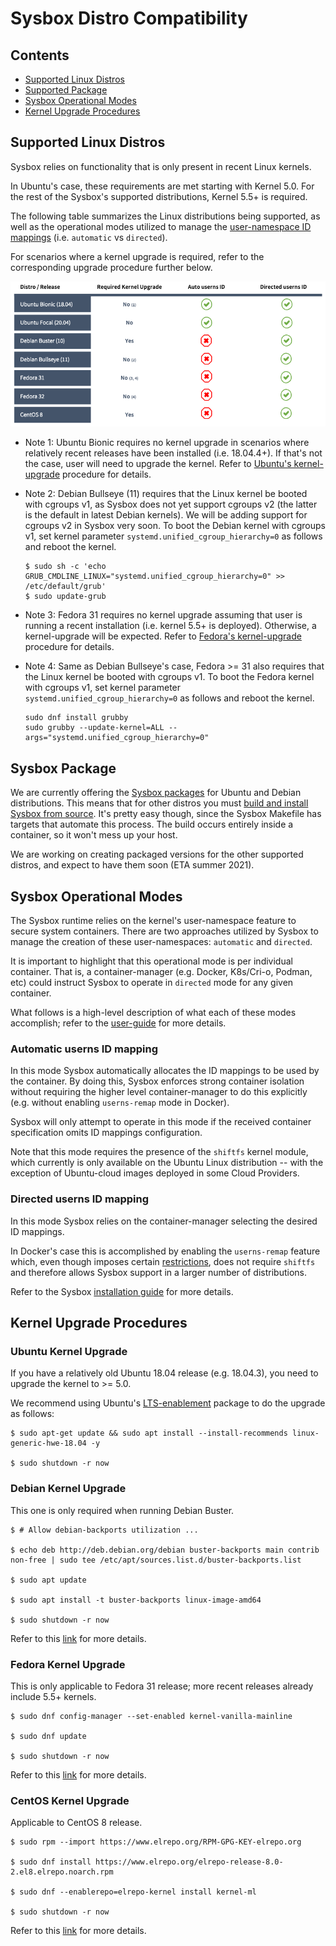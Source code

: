 # Sysbox Distro Compatibility

## Contents

-   [Supported Linux Distros](#supported-linux-distros)
-   [Supported Package](#sysbox-package)
-   [Sysbox Operational Modes](#Sysbox-Operational-Modes)
-   [Kernel Upgrade Procedures](#Kernel-Upgrade-Procedures)

## Supported Linux Distros

Sysbox relies on functionality that is only present in recent Linux kernels.

In Ubuntu's case, these requirements are met starting with Kernel 5.0. For
the rest of the Sysbox's supported distributions, Kernel 5.5+ is required.

The following table summarizes the Linux distributions being supported, as well
as the operational modes utilized to manage the [user-namespace ID mappings](user-guide/security.md#user-namespace-id-mapping)
(i.e. `automatic` vs `directed`).

For scenarios where a kernel upgrade is required, refer to the corresponding
upgrade procedure further below.

<p align="center">
    <img alt="sysbox" src="figures/distro-support-matrix.png" width="1000x" />
</p>

* Note 1: Ubuntu Bionic requires no kernel upgrade in scenarios where relatively
recent releases have been installed (i.e. 18.04.4+). If that's not the
case, user will need to upgrade the kernel. Refer to [Ubuntu's kernel-upgrade](#Ubuntu-Kernel-Upgrade)
procedure for details.

* Note 2: Debian Bullseye (11) requires that the Linux kernel be booted with cgroups
v1, as Sysbox does not yet support cgroups v2 (the latter is the default in latest
Debian kernels). We will be adding support for cgroups v2 in Sysbox very soon.
To boot the Debian kernel with cgroups v1, set kernel parameter
`systemd.unified_cgroup_hierarchy=0` as follows and reboot the kernel.

  ```console
  $ sudo sh -c 'echo GRUB_CMDLINE_LINUX="systemd.unified_cgroup_hierarchy=0" >> /etc/default/grub'
  $ sudo update-grub
  ```

* Note 3: Fedora 31 requires no kernel upgrade assuming that user is running a recent
installation (i.e. kernel 5.5+ is deployed). Otherwise, a kernel-upgrade will be
expected. Refer to [Fedora's kernel-upgrade](#Fedora-kernel-upgrade) procedure for
details.

* Note 4: Same as Debian Bullseye's case, Fedora >= 31 also requires that the Linux
kernel be booted with cgroups v1. To boot the Fedora kernel with cgroups v1, set
kernel parameter `systemd.unified_cgroup_hierarchy=0` as follows and reboot the
kernel.

  ```console
  sudo dnf install grubby
  sudo grubby --update-kernel=ALL --args="systemd.unified_cgroup_hierarchy=0"
  ```

## Sysbox Package

We are currently offering the [Sysbox packages](../releases) for Ubuntu and Debian
distributions. This means that for other distros you must [build and install Sysbox from source](https://github.com/nestybox/sysbox/blob/master/docs/developers-guide/build.md).
It's pretty easy though, since the Sysbox Makefile has targets that automate this process.
The build occurs entirely inside a container, so it won't mess up your host.

We are working on creating packaged versions for the other supported distros, and
expect to have them soon (ETA summer 2021).

## Sysbox Operational Modes

The Sysbox runtime relies on the kernel's user-namespace feature to secure
system containers. There are two approaches utilized by Sysbox to manage the
creation of these user-namespaces: `automatic` and `directed`.

It is important to highlight that this operational mode is per individual
container. That is, a container-manager (e.g. Docker, K8s/Cri-o, Podman, etc)
could instruct Sysbox to operate in `directed` mode for any given container.

What follows is a high-level description of what each of these modes accomplish;
refer to the [user-guide](./user-guide/security.md#user-namespace-id-mapping) for
more details.

### Automatic userns ID mapping

In this mode Sysbox automatically allocates the ID mappings to be used by the
container. By doing this, Sysbox enforces strong container isolation without
requiring the higher level container-manager to do this explicitly (e.g. without
enabling `userns-remap` mode in Docker).

Sysbox will only attempt to operate in this mode if the received container
specification omits ID mappings configuration.

Note that this mode requires the presence of the `shiftfs` kernel module, which
currently is only available on the Ubuntu Linux distribution -- with the exception
of Ubuntu-cloud images deployed in some Cloud Providers.

### Directed userns ID mapping

In this mode Sysbox relies on the container-manager selecting the desired ID
mappings.

In Docker's case this is accomplished by enabling the `userns-remap` feature
which, even though imposes certain [restrictions](https://docs.docker.com/engine/security/userns-remap/#user-namespace-known-limitations),
does not require `shiftfs` and therefore allows Sysbox support in a larger
number of distributions.

Refer to the Sysbox [installation guide](./user-guide/install.md#docker-userns-remap)
for more details.

## Kernel Upgrade Procedures

### Ubuntu Kernel Upgrade

If you have a relatively old Ubuntu 18.04 release (e.g. 18.04.3), you need to upgrade the kernel to >= 5.0.

We recommend using Ubuntu's [LTS-enablement](https://wiki.ubuntu.com/Kernel/LTSEnablementStack) package to do the upgrade as follows:

```console
$ sudo apt-get update && sudo apt install --install-recommends linux-generic-hwe-18.04 -y

$ sudo shutdown -r now
```

### Debian Kernel Upgrade

This one is only required when running Debian Buster.

```
$ # Allow debian-backports utilization ...

$ echo deb http://deb.debian.org/debian buster-backports main contrib non-free | sudo tee /etc/apt/sources.list.d/buster-backports.list

$ sudo apt update

$ sudo apt install -t buster-backports linux-image-amd64

$ sudo shutdown -r now
```

Refer to this [link](https://wiki.debian.org/HowToUpgradeKernel) for more details.


### Fedora Kernel Upgrade

This is only applicable to Fedora 31 release; more recent releases already
include 5.5+ kernels.

```
$ sudo dnf config-manager --set-enabled kernel-vanilla-mainline

$ sudo dnf update

$ sudo shutdown -r now
```

Refer to this [link](https://www.cloudinsidr.com/content/how-to-upgrade-the-linux-kernel-in-fedora-29/) for more details.

### CentOS Kernel Upgrade

Applicable to CentOS 8 release.

```
$ sudo rpm --import https://www.elrepo.org/RPM-GPG-KEY-elrepo.org

$ sudo dnf install https://www.elrepo.org/elrepo-release-8.0-2.el8.elrepo.noarch.rpm

$ sudo dnf --enablerepo=elrepo-kernel install kernel-ml

$ sudo shutdown -r now
```

Refer to this [link](https://vitux.com/how-to-upgrade-the-kernel-on-centos-8-0/) for more details.
